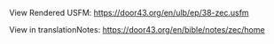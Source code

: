 View Rendered USFM: https://door43.org/en/ulb/ep/38-zec.usfm

View in translationNotes: https://door43.org/en/bible/notes/zec/home
